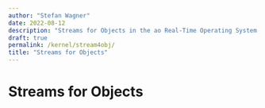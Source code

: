 ```yaml
---
author: "Stefan Wagner"
date: 2022-08-12
description: "Streams for Objects in the ao Real-Time Operating System (RTOS)."
draft: true
permalink: /kernel/stream4obj/
title: "Streams for Objects"
---
```


# Streams for Objects
